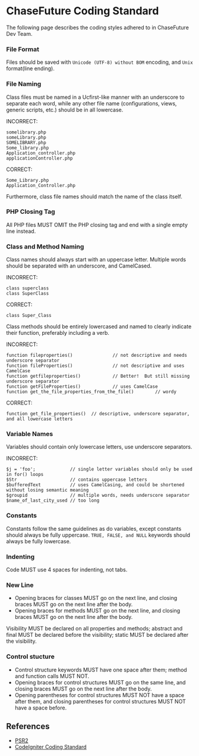 # ChaseFuture Coding Standard

The following page describes the coding styles adhered to in ChaseFuture Dev Team.

### File Format

Files should be saved with `Unicode (UTF-8) without BOM` encoding, and `Unix` format(line ending). 

### File Naming

Class files must be named in a Ucfirst-like manner with an underscore to separate each word, while any other file name (configurations, views, generic scripts, etc.) should be in all lowercase.

INCORRECT:
```
somelibrary.php
someLibrary.php
SOMELIBRARY.php
Some_library.php
Application_controller.php
applicationController.php
```

CORRECT:
```
Some_Library.php
Application_Controller.php
```

Furthermore, class file names should match the name of the class itself.


### PHP Closing Tag

All PHP files MUST OMIT the PHP closing tag and end with a single empty line instead.

### Class and Method Naming

Class names should always start with an uppercase letter. Multiple words should be separated with an underscore, and CamelCased.

INCORRECT:
```
class superclass
class SuperClass
```

CORRECT:
```
class Super_Class
```

Class methods should be entirely lowercased and named to clearly indicate their function, preferably including a verb.

INCORRECT:
```
function fileproperties()               // not descriptive and needs underscore separator
function fileProperties()               // not descriptive and uses CamelCase
function getfileproperties()            // Better!  But still missing underscore separator
function getFileProperties()            // uses CamelCase
function get_the_file_properties_from_the_file()        // wordy
```

CORRECT:
```
function get_file_properties()  // descriptive, underscore separator, and all lowercase letters
```

### Variable Names

Variables should contain only lowercase letters, use underscore separators.

INCORRECT:

```
$j = 'foo';             // single letter variables should only be used in for() loops
$Str                    // contains uppercase letters
$bufferedText           // uses CamelCasing, and could be shortened without losing semantic meaning
$groupid                // multiple words, needs underscore separator
$name_of_last_city_used // too long
```

### Constants

Constants follow the same guidelines as do variables, except constants should always be fully uppercase.
`TRUE, FALSE, and NULL` keywords should always be fully lowercase.


### Indenting

Code MUST use 4 spaces for indenting, not tabs.

### New Line

* Opening braces for classes MUST go on the next line, and closing braces MUST go on the next line after the body.
* Opening braces for methods MUST go on the next line, and closing braces MUST go on the next line after the body.

 Visibility MUST be declared on all properties and methods; abstract and final MUST be declared before the visibility; static MUST be declared after the visibility.

### Control stucture

* Control structure keywords MUST have one space after them; method and function calls MUST NOT.
* Opening braces for control structures MUST go on the same line, and closing braces MUST go on the next line after the body.
* Opening parentheses for control structures MUST NOT have a space after them, and closing parentheses for control structures MUST NOT have a space before.


## References

* [PSR2](http://www.php-fig.org/psr/psr-2/)
* [CodeIgniter Coding Standard](http://www.codeigniter.com/userguide3/general/styleguide.html)
